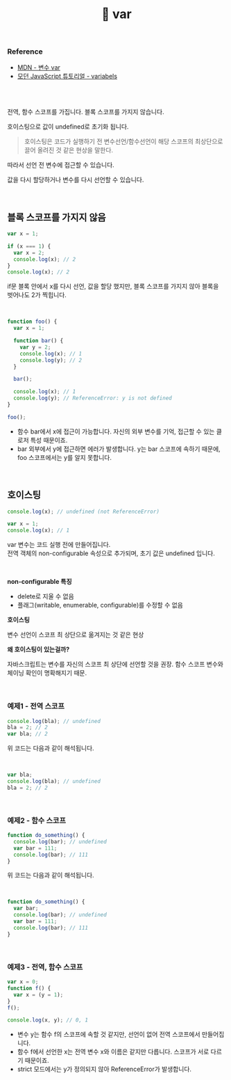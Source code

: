 # <div align="center">📍 var</div>

<br>

### Reference

- [MDN - 변수 var](https://developer.mozilla.org/ko/docs/Web/JavaScript/Reference/Statements/var)
- [모던 JavaScript 튜토리얼 - variabels](https://ko.javascript.info/variables)

<br>
<br>

전역, 함수 스코프를 가집니다. 블록 스코프를 가지지 않습니다.

호이스팅으로 값이 undefined로 초기화 됩니다.

> 호이스팅은 코드가 실행하기 전 변수선언/함수선언이 해당 스코프의 최상단으로 끌어 올려진 것 같은 현상을 말한다.

따라서 선언 전 변수에 접근할 수 있습니다.

값을 다시 할당하거나 변수를 다시 선언할 수 있습니다.

<br>

## 블록 스코프를 가지지 않음

```jsx
var x = 1;

if (x === 1) {
  var x = 2;
  console.log(x); // 2
}
console.log(x); // 2
```

if문 블록 안에서 x를 다시 선언, 값을 할당 했지만, 블록 스코프를 가지지 않아 블록을 벗어나도 2가 찍힙니다.

<br>

```jsx
function foo() {
  var x = 1;

  function bar() {
    var y = 2;
    console.log(x); // 1
    console.log(y); // 2
  }

  bar();

  console.log(x); // 1
  console.log(y); // ReferenceError: y is not defined
}

foo();
```

- 함수 bar에서 x에 접근이 가능합니다. 자신의 외부 변수를 기억, 접근할 수 있는 클로저 특성 때문이죠.
- bar 외부에서 y에 접근하면 에러가 발생합니다. y는 bar 스코프에 속하기 때문에, foo 스코프에서는 y를 알지 못합니다.

<br>

## 호이스팅

```jsx
console.log(x); // undefined (not ReferenceError)

var x = 1;
console.log(x); // 1
```

var 변수는 코드 실행 전에 만들어집니다.  
전역 객체의 non-configurable 속성으로 추가되며, 초기 값은 undefined 입니다.

<br>

**non-configurable 특징**

- delete로 지울 수 없음
- 플래그(writable, enumerable, configurable)를 수정할 수 없음

**호이스팅**

변수 선언이 스코프 최 상단으로 옮겨지는 것 같은 현상

**왜 호이스팅이 있는걸까?**

자바스크립트는 변수를 자신의 스코프 최 상단에 선언할 것을 권장. 함수 스코프 변수와 체이닝 확인이 명확해지기 때문.

<br>

### 예제1 - 전역 스코프

```jsx
console.log(bla); // undefined
bla = 2; // 2
var bla; // 2
```

위 코드는 다음과 같이 해석됩니다.

<br>

```jsx
var bla;
console.log(bla); // undefined
bla = 2; // 2
```

<br>

### 예제2 - 함수 스코프

```jsx
function do_something() {
  console.log(bar); // undefined
  var bar = 111;
  console.log(bar); // 111
}
```

위 코드는 다음과 같이 해석됩니다.

<br>

```jsx
function do_something() {
  var bar;
  console.log(bar); // undefined
  var bar = 111;
  console.log(bar); // 111
}
```

<br>

### 예제3 - 전역, 함수 스코프

```jsx
var x = 0;
function f() {
  var x = (y = 1);
}
f();

console.log(x, y); // 0, 1
```

- 변수 y는 함수 f의 스코프에 속할 것 같지만, 선언이 없어 전역 스코프에서 만들어집니다.
- 함수 f에서 선언한 x는 전역 변수 x와 이름은 같지만 다릅니다. 스코프가 서로 다르기 때문이죠.
- strict 모드에서는 y가 정의되지 않아 ReferenceError가 발생합니다.
